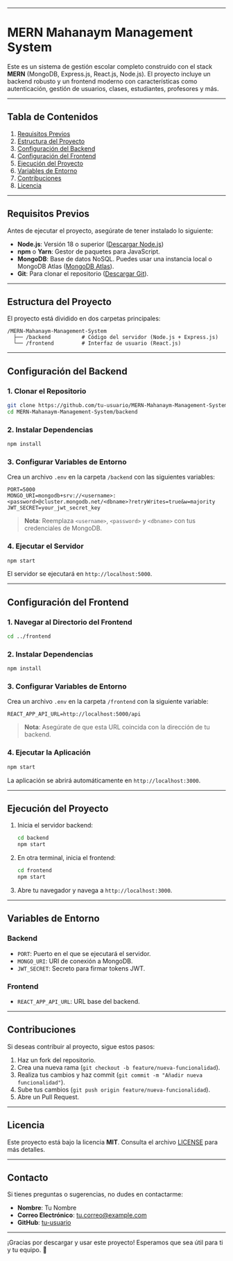 
---

# **MERN Mahanaym Management System**

Este es un sistema de gestión escolar completo construido con el stack **MERN** (MongoDB, Express.js, React.js, Node.js). El proyecto incluye un backend robusto y un frontend moderno con características como autenticación, gestión de usuarios, clases, estudiantes, profesores y más.

---

## **Tabla de Contenidos**

1. [Requisitos Previos](#requisitos-previos)
2. [Estructura del Proyecto](#estructura-del-proyecto)
3. [Configuración del Backend](#configuración-del-backend)
4. [Configuración del Frontend](#configuración-del-frontend)
5. [Ejecución del Proyecto](#ejecución-del-proyecto)
6. [Variables de Entorno](#variables-de-entorno)
7. [Contribuciones](#contribuciones)
8. [Licencia](#licencia)

---

## **Requisitos Previos**

Antes de ejecutar el proyecto, asegúrate de tener instalado lo siguiente:

- **Node.js**: Versión 18 o superior ([Descargar Node.js](https://nodejs.org/))
- **npm** o **Yarn**: Gestor de paquetes para JavaScript.
- **MongoDB**: Base de datos NoSQL. Puedes usar una instancia local o MongoDB Atlas ([MongoDB Atlas](https://www.mongodb.com/cloud/atlas)).
- **Git**: Para clonar el repositorio ([Descargar Git](https://git-scm.com/)).

---

## **Estructura del Proyecto**

El proyecto está dividido en dos carpetas principales:

```
/MERN-Mahanaym-Management-System
  ├── /backend          # Código del servidor (Node.js + Express.js)
  └── /frontend         # Interfaz de usuario (React.js)
```

---

## **Configuración del Backend**

### **1. Clonar el Repositorio**
```bash
git clone https://github.com/tu-usuario/MERN-Mahanaym-Management-System.git
cd MERN-Mahanaym-Management-System/backend
```

### **2. Instalar Dependencias**
```bash
npm install
```

### **3. Configurar Variables de Entorno**
Crea un archivo `.env` en la carpeta `/backend` con las siguientes variables:

```env
PORT=5000
MONGO_URI=mongodb+srv://<username>:<password>@cluster.mongodb.net/<dbname>?retryWrites=true&w=majority
JWT_SECRET=your_jwt_secret_key
```

> **Nota**: Reemplaza `<username>`, `<password>` y `<dbname>` con tus credenciales de MongoDB.

### **4. Ejecutar el Servidor**
```bash
npm start
```

El servidor se ejecutará en `http://localhost:5000`.

---

## **Configuración del Frontend**

### **1. Navegar al Directorio del Frontend**
```bash
cd ../frontend
```

### **2. Instalar Dependencias**
```bash
npm install
```

### **3. Configurar Variables de Entorno**
Crea un archivo `.env` en la carpeta `/frontend` con la siguiente variable:

```env
REACT_APP_API_URL=http://localhost:5000/api
```

> **Nota**: Asegúrate de que esta URL coincida con la dirección de tu backend.

### **4. Ejecutar la Aplicación**
```bash
npm start
```

La aplicación se abrirá automáticamente en `http://localhost:3000`.

---

## **Ejecución del Proyecto**

1. Inicia el servidor backend:
   ```bash
   cd backend
   npm start
   ```

2. En otra terminal, inicia el frontend:
   ```bash
   cd frontend
   npm start
   ```

3. Abre tu navegador y navega a `http://localhost:3000`.

---

## **Variables de Entorno**

### **Backend**
- `PORT`: Puerto en el que se ejecutará el servidor.
- `MONGO_URI`: URI de conexión a MongoDB.
- `JWT_SECRET`: Secreto para firmar tokens JWT.

### **Frontend**
- `REACT_APP_API_URL`: URL base del backend.

---

## **Contribuciones**

Si deseas contribuir al proyecto, sigue estos pasos:

1. Haz un fork del repositorio.
2. Crea una nueva rama (`git checkout -b feature/nueva-funcionalidad`).
3. Realiza tus cambios y haz commit (`git commit -m "Añadir nueva funcionalidad"`).
4. Sube tus cambios (`git push origin feature/nueva-funcionalidad`).
5. Abre un Pull Request.

---

## **Licencia**

Este proyecto está bajo la licencia **MIT**. Consulta el archivo [LICENSE](LICENSE) para más detalles.

---

## **Contacto**

Si tienes preguntas o sugerencias, no dudes en contactarme:

- **Nombre**: Tu Nombre
- **Correo Electrónico**: tu.correo@example.com
- **GitHub**: [tu-usuario](https://github.com/tu-usuario)

---

¡Gracias por descargar y usar este proyecto! Esperamos que sea útil para ti y tu equipo. 🚀
